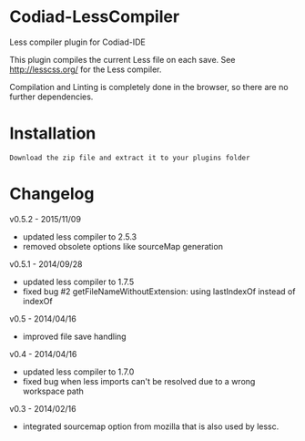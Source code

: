 Codiad-LessCompiler
===========================

Less compiler plugin for Codiad-IDE

This plugin compiles the current Less file on each save.
See http://lesscss.org/ for the Less compiler.

Compilation and Linting is completely done in the browser, so there are no further dependencies.

Installation
============

	Download the zip file and extract it to your plugins folder


Changelog
=========

v0.5.2 - 2015/11/09
- updated less compiler to 2.5.3
- removed obsolete options like sourceMap generation

v0.5.1 - 2014/09/28
- updated less compiler to 1.7.5
- fixed bug #2 getFileNameWithoutExtension: using lastIndexOf instead of indexOf

v0.5 - 2014/04/16
- improved file save handling

v0.4 - 2014/04/16
- updated less compiler to 1.7.0
- fixed bug when less imports can't be resolved due to a wrong workspace path

v0.3 - 2014/02/16
- integrated sourcemap option from mozilla that is also used by lessc.
